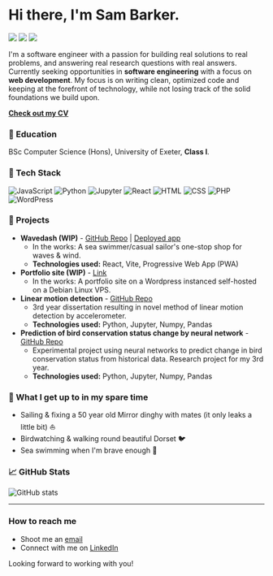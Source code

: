 # Hi there, I'm Sam Barker.

<a href="https://sambarker.xyz"><img src="https://img.shields.io/badge/-sambarker.xyz-fcba03?logo=googlechrome&logoColor=black"/></a>
<a href="https://www.linkedin.com/in/sam-barker-/"><img src="https://img.shields.io/badge/-Sam%20Barker-0077B5?logo=Linkedin&logoColor=white"/></a>
<a href="mailto:sambarker247@gmail.com"><img src="https://img.shields.io/badge/-sambarker247@gmail.com-1fba00?logo=gmail&logoColor=white"/></a>  

I'm a software engineer with a passion for building real solutions to real problems, and answering real research questions with real answers. Currently seeking opportunities in **software engineering** with a focus on **web development**. My focus is on writing clean, optimized code and keeping at the forefront of technology, while not losing track of the solid foundations we build upon.

**[Check out my CV](https://sambarker.xyz/wp-content/uploads/2024/10/CV.pdf)**

### 📖 Education

BSc Computer Science (Hons), University of Exeter, **Class I**.

### 🔧 Tech Stack
![JavaScript](https://img.shields.io/badge/JavaScript-F7DF1E?logo=javascript&logoColor=black)
![Python](https://img.shields.io/badge/Python-3776AB?logo=python&logoColor=white)
![Jupyter](https://img.shields.io/badge/Jupyter-F37626.svg?&logo=Jupyter&logoColor=white)
![React](https://img.shields.io/badge/React-20232A?logo=react&logoColor=61DAFB)
![HTML](https://img.shields.io/badge/HTML5-E34F26?logo=html5&logoColor=white)
![CSS](https://img.shields.io/badge/CSS3-1572B6?logo=css3&logoColor=white)
![PHP](https://img.shields.io/badge/PHP-777BB4?logo=php&logoColor=white)
![WordPress](https://img.shields.io/badge/WordPress-%23117AC9.svg?logo=WordPress&logoColor=white)

### 💼 Projects
- **Wavedash (WIP)** - [GitHub Repo](https://github.com/sjb296/wavedash) | [Deployed app](https://wavedash.sambarker.xyz)
   - In the works: A sea swimmer/casual sailor's one-stop shop for waves & wind.
   - **Technologies used:** React, Vite, Progressive Web App (PWA)
- **Portfolio site (WIP)** - [Link](https://sambarker.xyz)
   - In the works: A portfolio site on a Wordpress instanced self-hosted on a Debian Linux VPS.
- **Linear motion detection** - [GitHub Repo](https://github.com/sjb296/linear-motion-detection)
   - 3rd year dissertation resulting in novel method of linear motion detection by accelerometer.
   - **Technologies used:** Python, Jupyter, Numpy, Pandas
- **Prediction of bird conservation status change by neural network** - [GitHub Repo](https://github.com/sjb296/bird-status-neural-networks)
   - Experimental project using neural networks to predict change in bird conservation status from historical data. Research project for my 3rd year.
   - **Technologies used:** Python, Jupyter, Numpy, Pandas

### 🌟 What I get up to in my spare time

- Sailing & fixing a 50 year old Mirror dinghy with mates (it only leaks a little bit) ⛵
- Birdwatching & walking round beautiful Dorset 🐦
- Sea swimming when I'm brave enough 🌊

### 📈 GitHub Stats
![GitHub stats](https://github-readme-stats.vercel.app/api?username=sjb296&show_icons=true&hide=stars,prs,issues,contribs&hide_rank=true)

---

### How to reach me

- Shoot me an [email](mailto:sambarker247@gmail.com)
- Connect with me on [LinkedIn](https://linkedin.com/in/sam-barker-)

Looking forward to working with you!

<!--
**sjb296/sjb296** is a ✨ _special_ ✨ repository because its `README.md` (this file) appears on your GitHub profile.

Here are some ideas to get you started:

- 🔭 I’m currently working on ...
- 🌱 I’m currently learning ...
- 👯 I’m looking to collaborate on ...
- 🤔 I’m looking for help with ...
- 💬 Ask me about ...
- 📫 How to reach me: ...
- 😄 Pronouns: ...
- ⚡ Fun fact: ...
-->
